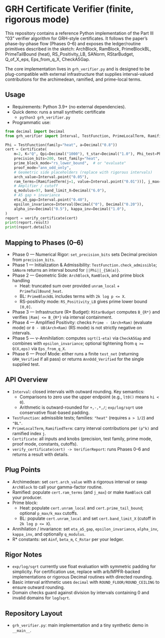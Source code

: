 # GRH Certificate Verifier (finite, rigorous mode)

This repository contains a reference Python implementation of the Part III “03” verifier algorithm for GRH-style certificates. It follows the paper’s phase-by-phase flow (Phases 0–6) and exposes the ledger/routine primitives described in the sketch: ArchBlock, RamBlock, PrimeBlockBL, PrimeTailBound (heat), RS_Positivity_LB, SANorm, RStarBudget, Q_of_X_eps, Eps_from_q_X, CheckA5Gap.

The core implementation lives in `grh_verifier.py` and is designed to be plug-compatible with external infrastructure that supplies interval-valued contributions for the archimedean, ramified, and prime-local terms.

## Usage

- Requirements: Python 3.9+ (no external dependencies).
- Quick demo: runs a small synthetic certificate
  - `python3 grh_verifier.py`
- Programmatic use:

```python
from decimal import Decimal
from grh_verifier import Interval, TestFunction, PrimeLocalTerm, RamifiedTerm, Certificate, verify_certificate

Phi = TestFunction(family="heat", a=Decimal("0.8"))
cert = Certificate(
    m=2, K="Q", Qpi=Decimal("1000"), t_star=Decimal("1.0"), Phi_test=Phi,
    precision_bits=200, test_family="heat",
    prime_block_mode="rs_lower_bound",  # or "evaluate"
    proof_mode="ann_odd_only",
    # Geometric side placeholders (replace with rigorous intervals)
    arch_value=Interval.point("0.05"),
    ram_terms=[RamifiedTerm(j=1, value=Interval.point("0.01"))], j_max=1,
    # Amplifier / cutoff
    q_modulus=97, band_limit_X=Decimal("6.0"),
    # A5 gap + invariance
    eta_a5_gap=Interval.point("0.40"),
    epsilon_invariance=Interval(Decimal("0"), Decimal("0.20")),
    alpha_inv=Decimal("0.5"), kappa_inv=Decimal("1.0"),
)
report = verify_certificate(cert)
print(report.result)
print(report.details)
```

## Mapping to Phases (0–6)

- Phase 0 — Numerical Rigor: `set_precision_bits` sets Decimal precision from `precision_bits`.
- Phase 1 — Initialization & Admissibility: `TestFunction.check_admissible`; `SANorm` returns an interval bound for `||Phi||_{SA(a)}`.
- Phase 2 — Geometric Side: `ArchBlock`, `RamBlock`, and prime block handling
  - Heat: truncated sum over provided `unram_local` + `PrimeTailBound_heat`.
  - BL: `PrimeBlockBL` includes terms with `2k log p <= X`.
  - RS-positivity mode: `RS_Positivity_LB` gives prime lower bound `[0,0]`.
- Phase 3 — Infrastructure (R* Budget): `RStarBudget` computes `B_{R*}` and verifies `|Ram| <= B_{R*}` via interval containment.
- Phase 4 — Amplified Positivity: checks `Prime - (Arch+Ram)` (evaluate mode) or `0 - UB(Arch+Ram)` (RS mode) is not strictly negative on intervals.
- Phase 5 — ν-Annihilation: computes `sqrt(1-eta)` via `CheckA5Gap` and combines with `epsilon_invariance`; optional tightening from `q >= Q(X,eps)` via `Eps_from_q_X`.
- Phase 6 — Proof Mode: either runs a finite `test_net` (returning `GRH_Verified` if all pass) or returns `AnnOdd_Verified` for the single supplied test.

## API Overview

- `Interval`: closed intervals with outward rounding. Key semantics:
  - Comparisons to zero use the upper endpoint (e.g., `lt0()` means `hi < 0`).
  - Arithmetic is outward-rounded for `+,-,*,/`; `exp/log/sqrt` use conservative float-based padding.
- `TestFunction`: admissible tests; families: `"heat"` (requires `a > 1/2`) and `"BL"`.
- `PrimeLocalTerm`, `RamifiedTerm`: carry interval contributions per `(p^k)` and ramified index `j`.
- `Certificate`: all inputs and knobs (precision, test family, prime mode, proof mode, constants, cutoffs).
- `verify_certificate(cert) -> VerifierReport`: runs Phases 0–6 and returns a result with details.

## Plug Points

- Archimedean: set `cert.arch_value` with a rigorous interval or swap `ArchBlock` to call your gamma-factor routine.
- Ramified: populate `cert.ram_terms` (and `j_max`) or make `RamBlock` call your producer.
- Prime block:
  - Heat: populate `cert.unram_local` and `cert.prime_tail_bound`; optional `p_max/k_max` cutoffs.
  - BL: populate `cert.unram_local` and set `cert.band_limit_X` (cutoff in `2k log p <= X`).
- Annihilation / invariance: set `eta_a5_gap`, `epsilon_invariance`, `alpha_inv`, `kappa_inv`, and optionally `q_modulus`.
- R* constants: set `Ainf`, `beta_m`, `C_Rstar` per your ledger.

## Rigor Notes

- `exp/log/sqrt` currently use float evaluation with symmetric padding for simplicity. For certification use, replace with arb/MPFR-backed implementations or rigorous Decimal routines with directed rounding.
- Basic interval arithmetic uses `decimal` with `ROUND_FLOOR/ROUND_CEILING` to ensure outward rounding.
- Domain checks guard against division by intervals containing 0 and invalid domains for `log`/`sqrt`.

## Repository Layout

- `grh_verifier.py`: main implementation and a tiny synthetic demo in `__main__`.

